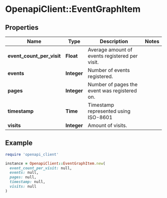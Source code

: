 # OpenapiClient::EventGraphItem

## Properties

| Name | Type | Description | Notes |
| ---- | ---- | ----------- | ----- |
| **event_count_per_visit** | **Float** | Average amount of events registered per visit. |  |
| **events** | **Integer** | Number of events registered. |  |
| **pages** | **Integer** | Number of pages the event was registered on. |  |
| **timestamp** | **Time** | Timestamp represented using ISO-8601 |  |
| **visits** | **Integer** | Amount of visits. |  |

## Example

```ruby
require 'openapi_client'

instance = OpenapiClient::EventGraphItem.new(
  event_count_per_visit: null,
  events: null,
  pages: null,
  timestamp: null,
  visits: null
)
```

